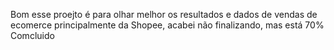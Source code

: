 Bom esse proejto é para olhar melhor os resultados e dados de vendas de ecomerce principalmente da Shopee, acabei não finalizando, mas está 70% Comcluido 
